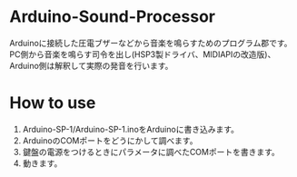 # Arduino-Sound-Processor
Arduinoに接続した圧電ブザーなどから音楽を鳴らすためのプログラム郡です。
PC側から音楽を鳴らす司令を出し(HSP3製ドライバ、MIDIAPIの改造版)、Arduino側は解釈して実際の発音を行います。
# How to use
1. Arduino-SP-1/Arduino-SP-1.inoをArduinoに書き込みます。
2. ArduinoのCOMポートをどうにかして調べます。
3. 鍵盤の電源をつけるときにパラメータに調べたCOMポートを書きます。
4. 動きます。
